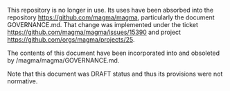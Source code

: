 This repository is no longer in use. Its uses have been absorbed into the repository https://github.com/magma/magma, particularly the document GOVERNANCE.md. That change was implemented under the ticket https://github.com/magma/magma/issues/15390 and project https://github.com/orgs/magma/projects/25.

The contents of this document have been incorporated into and obsoleted by /magma/magma/GOVERNANCE.md.

Note that this document was DRAFT status and thus its provisions were not normative.
